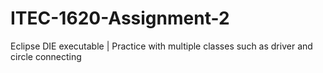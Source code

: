 # ITEC-1620-Assignment-2
Eclipse DIE executable | Practice with multiple classes such as driver and circle connecting 
